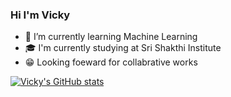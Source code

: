 ### Hi I'm Vicky

- 🌱 I’m currently learning Machine Learning
- 🎓 I'm currently studying at Sri Shakthi Institute
- 😁 Looking foeward for collabrative works
  
[![Vicky's GitHub stats](https://github-readme-stats.vercel.app/api?username=Vicky-258&count_private=true&show_icons=true&theme=tokyonight)](https://github.com/anuraghazra/github-readme-stats)
